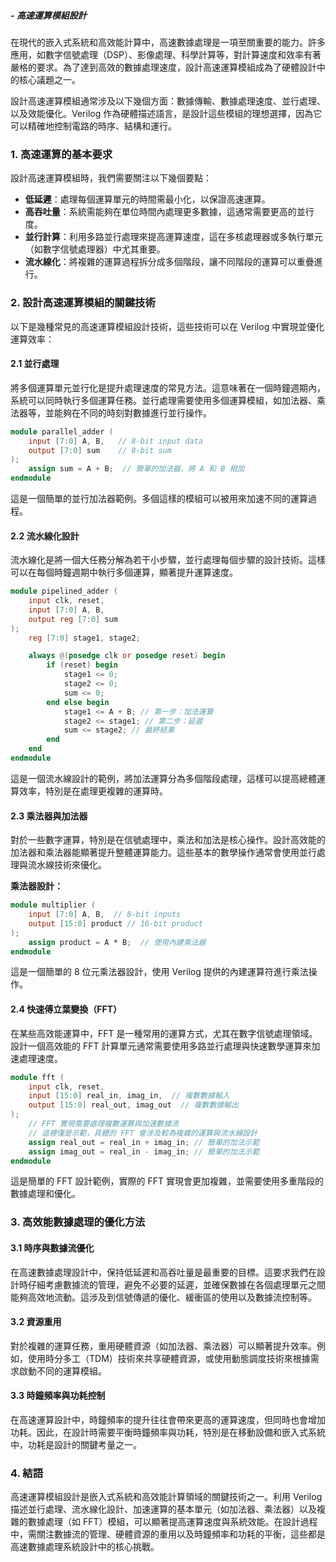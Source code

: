 
##### - **高速運算模組設計**

在現代的嵌入式系統和高效能計算中，高速數據處理是一項至關重要的能力。許多應用，如數字信號處理（DSP）、影像處理、科學計算等，對計算速度和效率有著嚴格的要求。為了達到高效的數據處理速度，設計高速運算模組成為了硬體設計中的核心議題之一。

設計高速運算模組通常涉及以下幾個方面：數據傳輸、數據處理速度、並行處理、以及效能優化。Verilog 作為硬體描述語言，是設計這些模組的理想選擇，因為它可以精確地控制電路的時序、結構和運行。

### 1. **高速運算的基本要求**

設計高速運算模組時，我們需要關注以下幾個要點：
- **低延遲**：處理每個運算單元的時間需最小化，以保證高速運算。
- **高吞吐量**：系統需能夠在單位時間內處理更多數據，這通常需要更高的並行度。
- **並行計算**：利用多路並行處理來提高運算速度，這在多核處理器或多執行單元（如數字信號處理器）中尤其重要。
- **流水線化**：將複雜的運算過程拆分成多個階段，讓不同階段的運算可以重疊進行。

### 2. **設計高速運算模組的關鍵技術**

以下是幾種常見的高速運算模組設計技術，這些技術可以在 Verilog 中實現並優化運算效率：

#### 2.1 **並行處理**

將多個運算單元並行化是提升處理速度的常見方法。這意味著在一個時鐘週期內，系統可以同時執行多個運算任務。並行處理需要使用多個運算模組，如加法器、乘法器等，並能夠在不同的時刻對數據進行並行操作。

```verilog
module parallel_adder (
    input [7:0] A, B,   // 8-bit input data
    output [7:0] sum    // 8-bit sum
);
    assign sum = A + B;  // 簡單的加法器，將 A 和 B 相加
endmodule
```

這是一個簡單的並行加法器範例。多個這樣的模組可以被用來加速不同的運算過程。

#### 2.2 **流水線化設計**

流水線化是將一個大任務分解為若干小步驟，並行處理每個步驟的設計技術。這樣可以在每個時鐘週期中執行多個運算，顯著提升運算速度。

```verilog
module pipelined_adder (
    input clk, reset,
    input [7:0] A, B,
    output reg [7:0] sum
);
    reg [7:0] stage1, stage2;

    always @(posedge clk or posedge reset) begin
        if (reset) begin
            stage1 <= 0;
            stage2 <= 0;
            sum <= 0;
        end else begin
            stage1 <= A + B; // 第一步：加法運算
            stage2 <= stage1; // 第二步：延遲
            sum <= stage2; // 最終結果
        end
    end
endmodule
```

這是一個流水線設計的範例，將加法運算分為多個階段處理，這樣可以提高總體運算效率，特別是在處理更複雜的運算時。

#### 2.3 **乘法器與加法器**

對於一些數字運算，特別是在信號處理中，乘法和加法是核心操作。設計高效能的加法器和乘法器能顯著提升整體運算能力。這些基本的數學操作通常會使用並行處理與流水線技術來優化。

**乘法器設計：**

```verilog
module multiplier (
    input [7:0] A, B,  // 8-bit inputs
    output [15:0] product // 16-bit product
);
    assign product = A * B;  // 使用內建乘法器
endmodule
```

這是一個簡單的 8 位元乘法器設計，使用 Verilog 提供的內建運算符進行乘法操作。

#### 2.4 **快速傅立葉變換（FFT）**

在某些高效能運算中，FFT 是一種常用的運算方式，尤其在數字信號處理領域。設計一個高效能的 FFT 計算單元通常需要使用多路並行處理與快速數學運算來加速處理速度。

```verilog
module fft (
    input clk, reset,
    input [15:0] real_in, imag_in,  // 複數數據輸入
    output [15:0] real_out, imag_out  // 複數數據輸出
);
    // FFT 實現需要處理複數運算與加速數據流
    // 這裡僅是示範，具體的 FFT 會涉及較為複雜的運算與流水線設計
    assign real_out = real_in + imag_in; // 簡單的加法示範
    assign imag_out = real_in - imag_in; // 簡單的加法示範
endmodule
```

這是簡單的 FFT 設計範例，實際的 FFT 實現會更加複雜，並需要使用多重階段的數據處理和優化。

### 3. **高效能數據處理的優化方法**

#### 3.1 **時序與數據流優化**

在高速數據處理設計中，保持低延遲和高吞吐量是最重要的目標。這要求我們在設計時仔細考慮數據流的管理，避免不必要的延遲，並確保數據在各個處理單元之間能夠高效地流動。這涉及到信號傳遞的優化、緩衝區的使用以及數據流控制等。

#### 3.2 **資源重用**

對於複雜的運算任務，重用硬體資源（如加法器、乘法器）可以顯著提升效率。例如，使用時分多工（TDM）技術來共享硬體資源，或使用動態調度技術來根據需求啟動不同的運算模組。

#### 3.3 **時鐘頻率與功耗控制**

在高速運算設計中，時鐘頻率的提升往往會帶來更高的運算速度，但同時也會增加功耗。因此，在設計時需要平衡時鐘頻率與功耗，特別是在移動設備和嵌入式系統中，功耗是設計的關鍵考量之一。

### 4. **結語**

高速運算模組設計是嵌入式系統和高效能計算領域的關鍵技術之一。利用 Verilog 描述並行處理、流水線化設計、加速運算的基本單元（如加法器、乘法器）以及複雜的數據處理（如 FFT）模組，可以顯著提高運算速度與系統效能。在設計過程中，需關注數據流的管理、硬體資源的重用以及時鐘頻率和功耗的平衡，這些都是高速數據處理系統設計中的核心挑戰。
